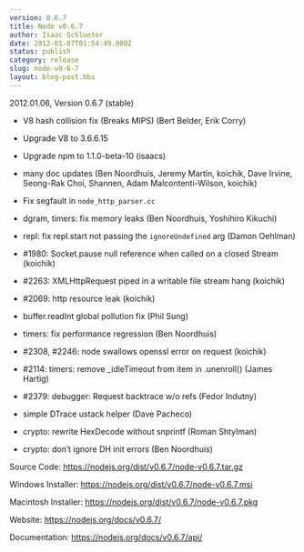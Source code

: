 ```yaml
---
version: 0.6.7
title: Node v0.6.7
author: Isaac Schlueter
date: 2012-01-07T01:54:49.000Z
status: publish
category: release
slug: node-v0-6-7
layout: blog-post.hbs
---
```


<p>2012.01.06, Version 0.6.7 (stable)</p>

<ul>
<li><p>V8 hash collision fix (Breaks MIPS) (Bert Belder, Erik Corry)</p></li>
<li><p>Upgrade V8 to 3.6.6.15</p></li>
<li><p>Upgrade npm to 1.1.0-beta-10 (isaacs)</p></li>
<li><p>many doc updates (Ben Noordhuis, Jeremy Martin, koichik, Dave Irvine,
Seong-Rak Choi, Shannen, Adam Malcontenti-Wilson, koichik)</p></li>
<li><p>Fix segfault in <code>node_http_parser.cc</code></p></li>
<li><p>dgram, timers: fix memory leaks (Ben Noordhuis, Yoshihiro Kikuchi)</p></li>
<li><p>repl: fix repl.start not passing the <code>ignoreUndefined</code> arg (Damon Oehlman)</p></li>
<li><p>#1980: Socket.pause null reference when called on a closed Stream (koichik)</p></li>
<li><p>#2263: XMLHttpRequest piped in a writable file stream hang (koichik)</p></li>
<li><p>#2069: http resource leak (koichik)</p></li>
<li><p>buffer.readInt global pollution fix (Phil Sung)</p></li>
<li><p>timers: fix performance regression (Ben Noordhuis)</p></li>
<li><p>#2308, #2246: node swallows openssl error on request (koichik)</p></li>
<li><p>#2114: timers: remove _idleTimeout from item in .unenroll() (James Hartig)</p></li>
<li><p>#2379: debugger: Request backtrace w/o refs (Fedor Indutny)</p></li>
<li><p>simple DTrace ustack helper (Dave Pacheco)</p></li>
<li><p>crypto: rewrite HexDecode without snprintf (Roman Shtylman)</p></li>
<li><p>crypto: don&#8217;t ignore DH init errors (Ben Noordhuis)</p></li>
</ul>

<p>Source Code: <a href="https://nodejs.org/dist/v0.6.7/node-v0.6.7.tar.gz">https://nodejs.org/dist/v0.6.7/node-v0.6.7.tar.gz</a></p>

<p>Windows Installer: <a href="https://nodejs.org/dist/v0.6.7/node-v0.6.7.msi">https://nodejs.org/dist/v0.6.7/node-v0.6.7.msi</a></p>

<p>Macintosh Installer: <a href="https://nodejs.org/dist/v0.6.7/node-v0.6.7.pkg">https://nodejs.org/dist/v0.6.7/node-v0.6.7.pkg</a></p>

<p>Website: <a href="https://nodejs.org/docs/v0.6.7/">https://nodejs.org/docs/v0.6.7/</a></p>

<p>Documentation: <a href="https://nodejs.org/docs/v0.6.7/api/">https://nodejs.org/docs/v0.6.7/api/</a></p>
